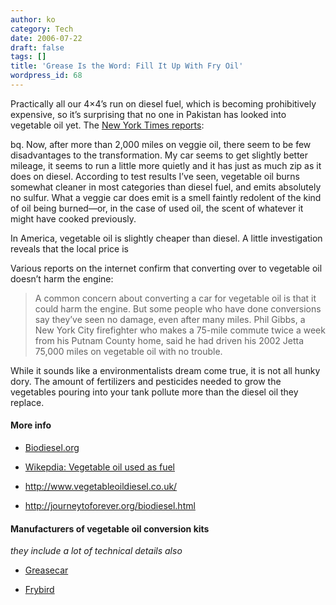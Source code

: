 ```yaml
---
author: ko
category: Tech
date: 2006-07-22
draft: false
tags: []
title: 'Grease Is the Word: Fill It Up With Fry Oil'
wordpress_id: 68
---
```


Practically all our 4×4’s run on diesel fuel, which is becoming prohibitively expensive, so it’s surprising that no one in Pakistan has looked into vegetable oil yet. The [New York Times reports](http://www.nytimes.com/2006/07/23/automobiles/23AUTO.html?ei=5088&en=fbb6ea9f58b75781&ex=1311307200&partner=rssnyt&emc=rss&pagewanted=all):

bq. Now, after more than 2,000 miles on veggie oil, there seem to be few disadvantages to the transformation. My car seems to get slightly better mileage, it seems to run a little more quietly and it has just as much zip as it does on diesel. According to test results I’ve seen, vegetable oil burns somewhat cleaner in most categories than diesel fuel, and emits absolutely no sulfur. What a veggie car does emit is a smell faintly redolent of the kind of oil being burned—or, in the case of used oil, the scent of whatever it might have cooked previously.

In America, vegetable oil is slightly cheaper than diesel. A little investigation reveals that the local price is

Various reports on the internet confirm that converting over to vegetable oil doesn’t harm the engine:

> A common concern about converting a car for vegetable oil is that it could harm the engine. But some people who have done conversions say they’ve seen no damage, even after many miles. Phil Gibbs, a New York City firefighter who makes a 75-mile commute twice a week from his Putnam County home, said he had driven his 2002 Jetta 75,000 miles on vegetable oil with no trouble.

While it sounds like a environmentalists dream come true, it is not all hunky dory. The amount of fertilizers and pesticides needed to grow the vegetables pouring into your tank pollute more than the diesel oil they replace.

#### More info

* [Biodiesel.org](http://www.biodiesel.org/)

* [Wikepdia: Vegetable oil used as fuel](http://en.wikipedia.org/wiki/Vegetable_oil_used_as_fuel)

* <http://www.vegetableoildiesel.co.uk/>

* <http://journeytoforever.org/biodiesel.html>

#### Manufacturers of vegetable oil conversion kits

*they include a lot of technical details also*

* [Greasecar](http://greasecar.com/)

* [Frybird](http://frybrid.com/)